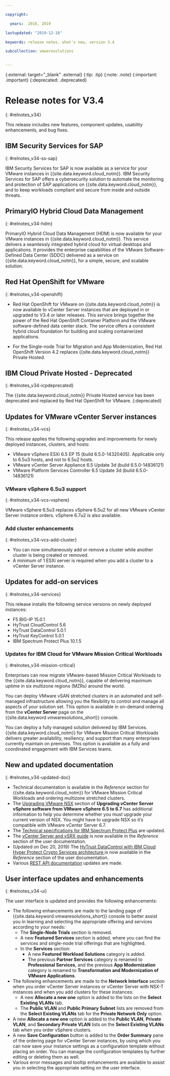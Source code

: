 ```yaml
---

copyright:

  years:  2016, 2019

lastupdated: "2019-12-16"

keywords: release notes, what's new, version 3.4

subcollection: vmwaresolutions


---
```


{:external: target="_blank" .external}
{:tip: .tip}
{:note: .note}
{:important: .important}
{:deprecated: .deprecated}

# Release notes for V3.4
{: #relnotes_v34}

This release includes new features, component updates, usability enhancements, and bug fixes.

## IBM Security Services for SAP
{: #relnotes_v34-ss-sap}

IBM Security Services for SAP is now available as a service for your VMware instances in {{site.data.keyword.cloud_notm}}. IBM Security Services for SAP offers a cybersecurity solution to automate the monitoring and protection of SAP applications on {{site.data.keyword.cloud_notm}}, and to keep workloads compliant and secure from inside and outside threats.

## PrimaryIO Hybrid Cloud Data Management
{: #relnotes_v34-hdm}

PrimaryIO Hybrid Cloud Data Management (HDM) is now available for your VMware instances in {{site.data.keyword.cloud_notm}}. This service delivers a seamlessly integrated hybrid cloud for virtual desktops and applications. It provides the enterprise capabilities of the VMware Software-Defined Data Center (SDDC) delivered as a service on {{site.data.keyword.cloud_notm}}, for a simple, secure, and scalable solution.

## Red Hat OpenShift for VMware
{: #relnotes_v34-openshift}

* Red Hat OpenShift for VMware on {{site.data.keyword.cloud_notm}} is now available to vCenter Server instances that are deployed in or upgraded to V3.4 or later releases. This service brings together the power of the Red Hat OpenShift Container Platform and the VMware software-defined data center stack. The service offers a consistent hybrid cloud foundation for building and scaling containerized applications.

* For the Single-node Trial for Migration and App Modernization, Red Hat OpenShift Version 4.2 replaces {{site.data.keyword.cloud_notm}} Private Hosted.

## IBM Cloud Private Hosted - Deprecated
{: #relnotes_v34-icpdeprecated}

The {{site.data.keyword.cloud_notm}} Private Hosted service has been deprecated and replaced by Red Hat OpenShift for VMware.
{:deprecated}

## Updates for VMware vCenter Server instances
{: #relnotes_v34-vcs}

This release applies the following upgrades and improvements for newly deployed instances, clusters, and hosts:

* VMware vSphere ESXi 6.5 EP 15 (build 6.5.0-14320405). Applicable only to 6.5u3 hosts, and not to 6.5u2 hosts.
* VMware vCenter Server Appliance 6.5 Update 3d (build 6.5.0-14836121)
* VMware Platform Services Controller 6.5 Update 3d (build 6.5.0-14836121)

### VMware vSphere 6.5u3 support
{: #relnotes_v34-vcs-vsphere}

VMware vSphere 6.5u3 replaces vSphere 6.5u2 for all new VMware vCenter Server instance orders. vSphere 6.7u2 is also available.

### Add cluster enhancements
{: #relnotes_v34-vcs-add-cluster}

* You can now simultaneously add or remove a cluster while another cluster is being created or removed.
* A minimum of 1 ESXi server is required when you add a cluster to a vCenter Server instance.

## Updates for add-on services
{: #relnotes_v34-services}

This release installs the following service versions on newly deployed instances:

* F5 BIG-IP 15.0.1
* HyTrust CloudControl 5.6
* HyTrust DataControl 5.0.1
* HyTrust KeyControl 5.0.1
* IBM Spectrum Protect Plus 10.1.5

### Updates for IBM Cloud for VMware Mission Critical Workloads
{: #relnotes_v34-mission-critical}

Enterprises can now migrate VMware-based Mission Critical Workloads to the {{site.data.keyword.cloud_notm}}, capable of delivering maximum uptime in six multizone regions (MZRs) around the world.

You can deploy VMware vSAN stretched clusters in an automated and self-managed infrastructure allowing you the flexibility to control and manage all aspects of your solution set. This option is available in on-demand ordering from the **vCenter Server** page on the {{site.data.keyword.vmwaresolutions_short}} console.

You can deploy a fully managed solution delivered by IBM Services. {{site.data.keyword.cloud_notm}} for VMware Mission Critical Workloads delivers greater availability, resiliency, and support than many enterprises currently maintain on premises.  This option is available as a fully and coordinated engagement with IBM Services teams.

## New and updated documentation
{: #relnotes_v34-updated-doc}

* Technical documentation is available in the *Reference* section for {{site.data.keyword.cloud_notm}} for VMware Mission Critical Workloads and ordering multizone stretched clusters.
* The [Upgrading VMware NSX](/docs/vmwaresolutions?topic=vmwaresolutions-vc_vsphere_upgrade#vc_vsphere_upgrade-procedure-nsx) section of **Upgrading vCenter Server vSphere software from VMware vSphere 6.5 to 6.7** has additional information to help you determine whether you must upgrade your current version of NSX. You might have to upgrade NSX so it’s compatible with VMware vCenter Server 6.7.
* The [Technical specifications for IBM Spectrum Protect Plus](/docs/vmwaresolutions?topic=vmwaresolutions-spp_considerations#spp_considerations-specs) are updated.
* The [vCenter Server and vSRX guide](/docs/vmwaresolutions?topic=vmwaresolutions-vcsvsrx-intro) is now available in the *Reference* section of the user documentation.
* (Updated on Dec 20, 2019) The [HyTrust DataControl with IBM Cloud Hyper Protect Crypto Services architecture
](/docs/vmwaresolutions?topic=vmwaresolutions-htdc-hpcs-encryption-overview) is now available in the *Reference* section of the user documentation.
* Various [REST API documentation](https://cloud.ibm.com/apidocs/vmware-solutions) updates are made.

## User interface updates and enhancements
{: #relnotes_v34-ui}

The user interface is updated and provides the following enhancements:

* The following enhancements are made to the landing page of {{site.data.keyword.vmwaresolutions_short}} console to better assist you in learning and selecting the appropriate offering and services according to your needs:
   * The **Single-Node Trials** section is removed.
   * A new **Featured Services** section is added, where you can find the services and single-node trial offerings that are highlighted.
   * In the **Services** section:
     * A new **Featured Workload Solutions** category is added.
     * The previous **Partner Services** category is renamed to **Professional Services**, and the previous **App Modernization** category is renamed to **Transformation and Modernization of VMware Applications**.
* The following enhancements are made to the **Network Interface** section when you order vCenter Server instances or vCenter Server with NSX-T instances and when you add clusters for these instances:
   * A new **Allocate a new one** option is added to the lists on the **Select Existing VLANs** tab.
   * The **Public VLAN** and **Public Primary Subnet** lists are removed from the **Select Existing VLANs** tab for the **Private Network Only** option.
* A new **Allocate a new one** option is added to the **Public VLAN**, **Private VLAN**, and **Secondary Private VLAN** lists on the **Select Existing VLANs** tab when you order vSphere clusters.
* A new **Save Configuration** button is added to the **Order Summary** pane of the ordering page for vCenter Server instances, by using which you can now save your instance settings as a configuration template without placing an order. You can manage the configuration templates by further editing or deleting them as well.
* Various error messages and tooltip enhancements are available to assist you in selecting the appropriate setting on the user interface.

